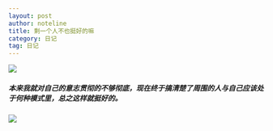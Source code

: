 ```yaml
---
layout: post
author: noteline
title: 剩一个人不也挺好的嘛
category: 日记
tag: 日记
---
```


![](http://wx2.sinaimg.cn/large/006OTYKNly1fqp8cy72fpj30ad090q37.jpg)
 ##### 本来我就对自己的意志贯彻的不够彻底，现在终于搞清楚了周围的人与自己应该处于何种模式里，总之这样就挺好的。
 
![](http://wx2.sinaimg.cn/large/006OTYKNly1fknl56qo7fj31kw0amaxt.jpg)